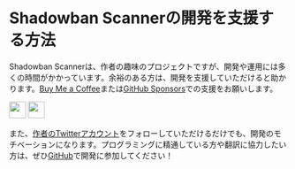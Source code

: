 # Shadowban Scannerの開発を支援する方法

Shadowban Scannerは、作者の趣味のプロジェクトですが、開発や運用には多くの時間がかかっています。余裕のある方は、開発を支援していただけると助かります。[Buy Me a Coffee](https://www.buymeacoffee.com/keita_roboin)または[GitHub Sponsors](https://github.com/sponsors/Robot-Inventor)での支援をお願いします。

<a href="https://www.buymeacoffee.com/keita_roboin" target="_blank" rel="noopener noreferrer"><img src="https://img.buymeacoffee.com/button-api/?text=Buy me a coffee&amp;emoji=☕&amp;slug=keita_roboin&amp;button_colour=FFDD00&amp;font_colour=000000&amp;font_family=Arial&amp;outline_colour=000000&amp;coffee_colour=ffffff" height="30px"></a>
<a href="https://github.com/sponsors/Robot-Inventor" target="_blank" rel="noopener noreferrer"><img src="https://img.shields.io/static/v1?label=GitHub%20Sponsors&message=%E2%9D%A4&logo=GitHub&color=%23db61a2" height="30px"></a>

また、[作者のTwitterアカウント](https://x.com/keita_roboin)をフォローしていただけるだけでも、開発のモチベーションになります。プログラミングに精通している方や翻訳に協力したい方は、ぜひ[GitHub](https://github.com/Robot-Inventor/shadowban-scanner/)で開発に参加してください！
